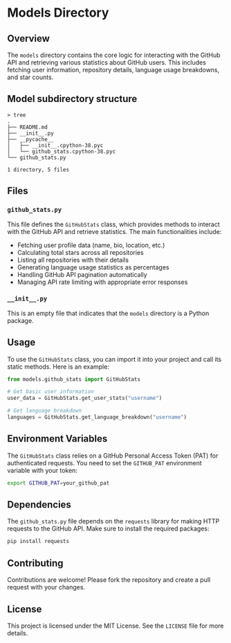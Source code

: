 # Models Directory

## Overview

The `models` directory contains the core logic for interacting with the GitHub API and retrieving various statistics about GitHub users. This includes fetching user information, repository details, language usage breakdowns, and star counts.

## Model subdirectory structure
```
> tree
.
├── README.md
├── __init__.py
├── __pycache__
│   ├── __init__.cpython-38.pyc
│   └── github_stats.cpython-38.pyc
└── github_stats.py

1 directory, 5 files
```
## Files

### `github_stats.py`

This file defines the `GitHubStats` class, which provides methods to interact with the GitHub API and retrieve statistics. The main functionalities include:

- Fetching user profile data (name, bio, location, etc.)
- Calculating total stars across all repositories
- Listing all repositories with their details
- Generating language usage statistics as percentages
- Handling GitHub API pagination automatically
- Managing API rate limiting with appropriate error responses

### `__init__.py`

This is an empty file that indicates that the `models` directory is a Python package.

## Usage

To use the `GitHubStats` class, you can import it into your project and call its static methods. Here is an example:

```python
from models.github_stats import GitHubStats

# Get basic user information
user_data = GitHubStats.get_user_stats("username")

# Get language breakdown
languages = GitHubStats.get_language_breakdown("username")
```

## Environment Variables

The `GitHubStats` class relies on a GitHub Personal Access Token (PAT) for authenticated requests. You need to set the `GITHUB_PAT` environment variable with your token:

```sh
export GITHUB_PAT=your_github_pat
```

## Dependencies

The `github_stats.py` file depends on the `requests` library for making HTTP requests to the GitHub API. Make sure to install the required packages:

```sh
pip install requests
```

## Contributing

Contributions are welcome! Please fork the repository and create a pull request with your changes.

## License

This project is licensed under the MIT License. See the `LICENSE` file for more details.